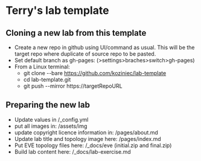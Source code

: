 # Terry's lab template

## Cloning a new lab from this template
- Create a new repo in github using UI/command as usual. This will be the target repo where duplicate of source repo to be pasted.
- Set default branch as gh-pages:  (>settings>braches>switch>gh-pages)
- From a Linux terminal:
    - git clone --bare https://github.com/koziniec/lab-template
    - cd lab-template.git
    - git push --mirror https://targetRepoURL

## Preparing the new lab
- Update values in /_config.yml
- put all images in: /assets/img
- update copyright licence information in: /pages/about.md 
- Update lab title and topology image here: /pages/index.md
- Put EVE topology files here: /_docs/eve   (initial.zip and final.zip)
- Build lab content here: /_docs/lab-exercise.md
